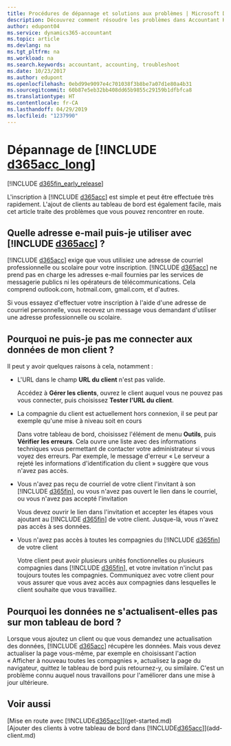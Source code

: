 ```yaml
---
title: Procédures de dépannage et solutions aux problèmes | Microsoft Docs
description: Découvrez comment résoudre les problèmes dans Accountant Hub pour Dynamics 365.
author: edupont04
ms.service: dynamics365-accountant
ms.topic: article
ms.devlang: na
ms.tgt_pltfrm: na
ms.workload: na
ms.search.keywords: accountant, accounting, troubleshoot
ms.date: 10/23/2017
ms.author: edupont
ms.openlocfilehash: 0ebd99e9097e4c701038f3b8be7a07d1e80a4b31
ms.sourcegitcommit: 60b87e5eb32bb408dd65b9855c29159b1dfbfca8
ms.translationtype: HT
ms.contentlocale: fr-CA
ms.lasthandoff: 04/29/2019
ms.locfileid: "1237990"
---
```

# <a name="troubleshooting-include-d365acclongincludesd365acclongmdmd"></a>Dépannage de [!INCLUDE [d365acc_long](includes/d365acc_long_md.md)]
[!INCLUDE [d365fin_early_release](includes/d365fin_early_release.md.md)]

L'inscription à [!INCLUDE [d365acc](includes/d365acc_md.md)] est simple et peut être effectuée très rapidement. L'ajout de clients au tableau de bord est également facile, mais cet article traite des problèmes que vous pouvez rencontrer en route.

## <a name="what-email-address-can-i-use-with-include-d365accincludesd365accmdmd"></a>Quelle adresse e-mail puis-je utiliser avec [!INCLUDE [d365acc](includes/d365acc_md.md)] ?
[!INCLUDE [d365acc](includes/d365acc_md.md)] exige que vous utilisiez une adresse de courriel professionnelle ou scolaire pour votre inscription. [!INCLUDE [d365acc](includes/d365acc_md.md)] ne prend pas en charge les adresses e-mail fournies par les services de messagerie publics ni les opérateurs de télécommunications. Cela comprend outlook.com, hotmail.com, gmail.com, et d'autres.  

Si vous essayez d'effectuer votre inscription à l'aide d'une adresse de courriel personnelle, vous recevez un message vous demandant d'utiliser une adresse professionnelle ou scolaire.  

## <a name="why-cant-i-connect-to-my-clients-data"></a>Pourquoi ne puis-je pas me connecter aux données de mon client ?
Il peut y avoir quelques raisons à cela, notamment :

- L'URL dans le champ **URL du client** n'est pas valide.  

  Accédez à **Gérer les clients**, ouvrez le client auquel vous ne pouvez pas vous connecter, puis choisissez **Tester l'URL du client**.  
- La compagnie du client est actuellement hors connexion, il se peut par exemple qu'une mise à niveau soit en cours

  Dans votre tableau de bord, choisissez l'élément de menu **Outils**, puis **Vérifier les erreurs**. Cela ouvre une liste avec des informations techniques vous permettant de contacter votre administrateur si vous voyez des erreurs. Par exemple, le message d'erreur « Le serveur a rejeté les informations d'identification du client » suggère que vous n'avez pas accès.  
- Vous n'avez pas reçu de courriel de votre client l'invitant à son [!INCLUDE [d365fin](includes/d365fin_md.md)], ou vous n'avez pas ouvert le lien dans le courriel, ou vous n'avez pas accepté l'invitation

  Vous devez ouvrir le lien dans l'invitation et accepter les étapes vous ajoutant au [!INCLUDE [d365fin](includes/d365fin_md.md)] de votre client. Jusque-là, vous n'avez pas accès à ses données.  
- Vous n'avez pas accès à toutes les compagnies du [!INCLUDE [d365fin](includes/d365fin_md.md)] de votre client

  Votre client peut avoir plusieurs unités fonctionnelles ou plusieurs compagnies dans [!INCLUDE [d365fin](includes/d365fin_md.md)], et votre invitation n'inclut pas toujours toutes les compagnies. Communiquez avec votre client pour vous assurer que vous avez accès aux compagnies dans lesquelles le client souhaite que vous travailliez.  

## <a name="why-doesnt-the-data-refresh-in-my-dashboard"></a>Pourquoi les données ne s'actualisent-elles pas sur mon tableau de bord ?
Lorsque vous ajoutez un client ou que vous demandez une actualisation des données, [!INCLUDE [d365acc](includes/d365acc_md.md)] récupère les données. Mais vous devez actualiser la page vous-même, par exemple en choisissant l'action « Afficher à nouveau toutes les compagnies », actualisez la page du navigateur, quittez le tableau de bord puis retournez-y, ou similaire. C'est un problème connu auquel nous travaillons pour l'améliorer dans une mise à jour ultérieure.  

## <a name="see-also"></a>Voir aussi
[Mise en route avec [!INCLUDE[d365acc](includes/d365acc_md.md)]](get-started.md)  
[Ajouter des clients à votre tableau de bord dans [!INCLUDE[d365acc](includes/d365acc_md.md)]](add-client.md)  
